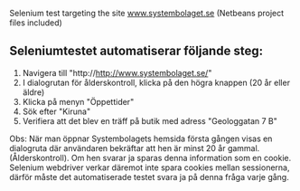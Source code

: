 Selenium test targeting the site www.systembolaget.se
(Netbeans project files included)


Seleniumtestet automatiserar följande steg:
-------------------------------------------

1. Navigera till "http://http://www.systembolaget.se/"
2. I dialogrutan för ålderskontroll, klicka på den högra knappen (20 år eller äldre)
3. Klicka på menyn "Öppettider"
4. Sök efter "Kiruna"
5. Verifiera att det blev en träff på butik med adress "Geologgatan 7 B" 


Obs: När man öppnar Systembolagets hemsida första gången visas en dialogruta där användaren 
bekräftar att hen är minst 20 år gammal. (Ålderskontroll). Om hen svarar ja sparas denna information 
som en cookie. Selenium webdriver verkar däremot inte spara cookies mellan sessionerna, därför
måste det automatiserade testet svara ja på denna fråga varje gång. 
